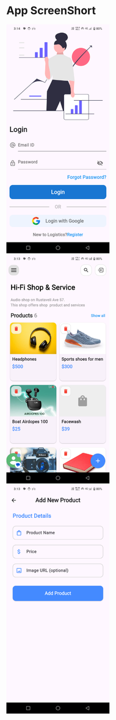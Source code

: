 # App ScreenShort
<div>
  <img src = "https://github.com/rahulkumardev24/ecommerce_app-add_to_cart_with_sharedPreferences/blob/main/Login%20screen.png" height = 600 />
  <img src = "https://github.com/rahulkumardev24/ecommerce_app-add_to_cart_with_sharedPreferences/blob/main/Home%20screen.png"  height = 600/> 
  <img src = "https://github.com/rahulkumardev24/ecommerce_app-add_to_cart_with_sharedPreferences/blob/main/Add%20item%20sacreen.png"  height = 600 /> 
 </div>

